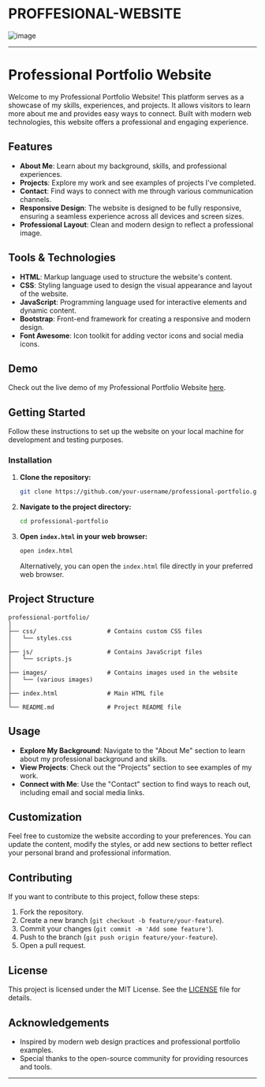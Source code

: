 # PROFFESIONAL-WEBSITE
![image](https://github.com/user-attachments/assets/4dc3527e-c53d-4ccc-8317-20bac29207d6)


---

# Professional Portfolio Website

Welcome to my Professional Portfolio Website! This platform serves as a showcase of my skills, experiences, and projects. It allows visitors to learn more about me and provides easy ways to connect. Built with modern web technologies, this website offers a professional and engaging experience.

## Features

- **About Me**: Learn about my background, skills, and professional experiences.
- **Projects**: Explore my work and see examples of projects I've completed.
- **Contact**: Find ways to connect with me through various communication channels.
- **Responsive Design**: The website is designed to be fully responsive, ensuring a seamless experience across all devices and screen sizes.
- **Professional Layout**: Clean and modern design to reflect a professional image.

## Tools & Technologies

- **HTML**: Markup language used to structure the website's content.
- **CSS**: Styling language used to design the visual appearance and layout of the website.
- **JavaScript**: Programming language used for interactive elements and dynamic content.
- **Bootstrap**: Front-end framework for creating a responsive and modern design.
- **Font Awesome**: Icon toolkit for adding vector icons and social media icons.

## Demo

Check out the live demo of my Professional Portfolio Website [here](#).

## Getting Started

Follow these instructions to set up the website on your local machine for development and testing purposes.

### Installation

1. **Clone the repository:**

   ```bash
   git clone https://github.com/your-username/professional-portfolio.git
   ```

2. **Navigate to the project directory:**

   ```bash
   cd professional-portfolio
   ```

3. **Open `index.html` in your web browser:**

   ```bash
   open index.html
   ```

   Alternatively, you can open the `index.html` file directly in your preferred web browser.

## Project Structure

```
professional-portfolio/
│
├── css/                    # Contains custom CSS files
│   └── styles.css
│
├── js/                     # Contains JavaScript files
│   └── scripts.js
│
├── images/                 # Contains images used in the website
│   └── (various images)
│
├── index.html              # Main HTML file
│
└── README.md               # Project README file
```

## Usage

- **Explore My Background**: Navigate to the "About Me" section to learn about my professional background and skills.
- **View Projects**: Check out the "Projects" section to see examples of my work.
- **Connect with Me**: Use the "Contact" section to find ways to reach out, including email and social media links.

## Customization

Feel free to customize the website according to your preferences. You can update the content, modify the styles, or add new sections to better reflect your personal brand and professional information.

## Contributing

If you want to contribute to this project, follow these steps:

1. Fork the repository.
2. Create a new branch (`git checkout -b feature/your-feature`).
3. Commit your changes (`git commit -m 'Add some feature'`).
4. Push to the branch (`git push origin feature/your-feature`).
5. Open a pull request.

## License

This project is licensed under the MIT License. See the [LICENSE](LICENSE) file for details.

## Acknowledgements

- Inspired by modern web design practices and professional portfolio examples.
- Special thanks to the open-source community for providing resources and tools.

---


